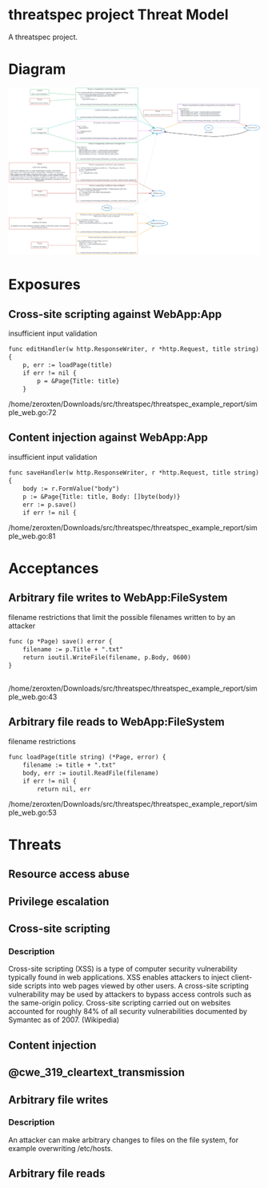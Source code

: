# threatspec project Threat Model

A threatspec project.


# Diagram
![Threat Model Diagram](ThreatModel.md.png)



# Exposures

## Cross-site scripting against WebApp:App
insufficient input validation


```
func editHandler(w http.ResponseWriter, r *http.Request, title string) {
    p, err := loadPage(title)
    if err != nil {
        p = &Page{Title: title}
    }

```
/home/zeroxten/Downloads/src/threatspec/threatspec_example_report/simple_web.go:72

## Content injection against WebApp:App
insufficient input validation


```
func saveHandler(w http.ResponseWriter, r *http.Request, title string) {
    body := r.FormValue("body")
    p := &Page{Title: title, Body: []byte(body)}
    err := p.save()
    if err != nil {

```
/home/zeroxten/Downloads/src/threatspec/threatspec_example_report/simple_web.go:81


# Acceptances

## Arbitrary file writes to WebApp:FileSystem
filename restrictions that limit the possible filenames written to by an attacker


```
func (p *Page) save() error {
    filename := p.Title + ".txt"
    return ioutil.WriteFile(filename, p.Body, 0600)
}


```
/home/zeroxten/Downloads/src/threatspec/threatspec_example_report/simple_web.go:43

## Arbitrary file reads to WebApp:FileSystem
filename restrictions


```
func loadPage(title string) (*Page, error) {
    filename := title + ".txt"
    body, err := ioutil.ReadFile(filename)
    if err != nil {
        return nil, err

```
/home/zeroxten/Downloads/src/threatspec/threatspec_example_report/simple_web.go:53



# Threats
## Resource access abuse

## Privilege escalation

## Cross-site scripting
### Description
Cross-site scripting (XSS) is a type of computer security vulnerability typically found in web applications. XSS enables 
attackers to inject client-side scripts into web pages viewed by other users. A cross-site scripting vulnerability may be 
used by attackers to bypass access controls such as the same-origin policy. Cross-site scripting carried out on websites 
accounted for roughly 84% of all security vulnerabilities documented by Symantec as of 2007. (Wikipedia)


## Content injection

## @cwe_319_cleartext_transmission

## Arbitrary file writes
### Description
An attacker can make arbitrary changes to files on the file system, for example overwriting /etc/hosts.


## Arbitrary file reads
